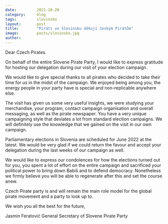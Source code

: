 ```yaml
---
date:         2021-10-20
category:     blog
tags:         slovinsko 
layout:       post
title:        "Piráti ve Slovinsku děkují českým Pirátům"
image:        posts/slovinsko.jpg
author:       
---
```


Dear Czech Pirates.


On behalf of the entire Slovene Pirate Party, I would like to express gratitude for hosting our
delegation during our visit of your election campaign.


We would like to give special thanks to all pirates who decided to take their time for us in the
midst of the campaign. We enjoyed being among you, the energy people in your party have
is special and non-replicable anywhere else.

The visit has given us some very useful insights, we were studying your merchandise, your
program, contact campaign organisation and overall messaging, as well as the pirate
newspaper. You have a very unique campaigning style that deviates a lot from standard
election campaigns. We will definitely use the knowledge that we gained on the visit in our
own campaign.

Parliamentary elections in Slovenia are scheduled for June 2022 at the latest. We would be
very glad if we could return the favour and accept your delegation during the last weeks of
our campaign as well.

We would like to express our condolences for how the elections turned out for you, you
spent a lot of effort on the entire campaign and sacrificed your political power to bring down
Babiš and to defend democracy. Nonetheless we firmly believe you will be able to
regenerate after this and set the course anew.

Czech Pirate party is and will remain the main role model for the global pirate movement and
a party to look up to.


We wish you all the best for the future,


Jasmin Feratović
General Secretary of Slovene Pirate Party
